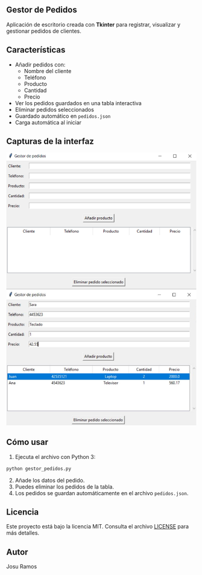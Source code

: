 
## Gestor de Pedidos

Aplicación de escritorio creada con **Tkinter** para registrar, visualizar y gestionar pedidos de clientes.

## Características

- Añadir pedidos con:
  - Nombre del cliente
  - Teléfono
  - Producto
  - Cantidad
  - Precio
- Ver los pedidos guardados en una tabla interactiva
- Eliminar pedidos seleccionados
- Guardado automático en `pedidos.json`
- Carga automática al iniciar

## Capturas de la interfaz
![Interfaz](screenshots/gestorpedidos1.png)
![Pedidos con datos](screenshots/gestorpedidos2.png)


## Cómo usar

1. Ejecuta el archivo con Python 3:
```bash
python gestor_pedidos.py
```
2. Añade los datos del pedido.
3. Puedes eliminar los pedidos de la tabla.
4. Los pedidos se guardan automáticamente en el archivo `pedidos.json`.

## Licencia
Este proyecto está bajo la licencia MIT. Consulta el archivo [LICENSE](LICENSE) para más detalles.

## Autor
Josu Ramos